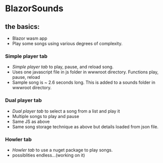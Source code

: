 # BlazorSounds
## the basics:
* Blazor wasm app
* Play some songs using various degrees of complexity.
### Simple player tab
* *Simple player tab* to play, pause, and reload song.
* Uses one javascript file in js folder in wwwroot directory. Functions play, pause, reload 
* Sample song is ~ 2.6 seconds long. This is added to a sounds folder in wwwroot directory.
### Dual player tab
* *Dual player tab* to select a song from a list and play it
* Multiple songs to play and pause 
* Same JS as above
* Same song storage technique as above but details loaded from json file.
### Howler tab
* *Howler tab* to use a nuget package to play songs.
* possiblities endless...(working on it)
